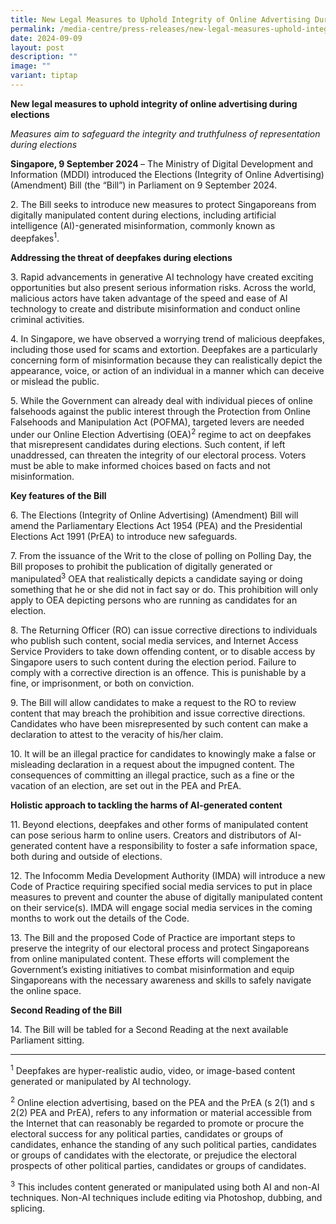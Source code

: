 ```yaml
---
title: New Legal Measures to Uphold Integrity of Online Advertising During Elections
permalink: /media-centre/press-releases/new-legal-measures-uphold-integrity-online-advertising-elections/
date: 2024-09-09
layout: post
description: ""
image: ""
variant: tiptap
---
```

<p><strong>New legal measures&nbsp;to&nbsp;uphold integrity of online advertising during elections</strong>
</p>
<p><em>Measures aim to safeguard the integrity and truthfulness of representation during elections</em>
</p>
<p><strong>Singapore, 9 September 2024 </strong>– The Ministry of Digital
Development and Information (MDDI) introduced the Elections (Integrity
of Online Advertising) (Amendment) Bill (the “Bill”) in Parliament on 9
September 2024.</p>
<p>2. The Bill seeks to introduce new measures to protect Singaporeans from
digitally manipulated content during elections, including artificial intelligence
(AI)-generated misinformation, commonly known as deepfakes<sup>1</sup>.</p>
<p><strong>Addressing the threat of deepfakes during elections</strong>
</p>
<p>3. Rapid advancements in generative AI technology have created exciting
opportunities but also present serious information risks. Across the world,
malicious actors have taken advantage of the speed and ease of AI technology
to create and distribute misinformation and conduct online criminal activities.</p>
<p>4. In Singapore, we have observed a worrying trend of malicious deepfakes,
including those used for scams and extortion. Deepfakes are a particularly
concerning form of misinformation because they can realistically depict
the appearance, voice, or action of an individual in a manner which can
deceive or mislead the public.</p>
<p>5. While the Government can already deal with individual pieces of online
falsehoods against the public interest through the Protection from Online
Falsehoods and Manipulation Act (POFMA), targeted levers are needed under
our Online Election Advertising (OEA)<sup>2</sup> regime to act on deepfakes
that misrepresent candidates during elections. Such content, if left unaddressed,
can threaten the integrity of our electoral process. Voters must be able
to make informed choices based on facts and not misinformation.</p>
<p><strong>Key features of the Bill</strong>
</p>
<p>6. The Elections (Integrity of Online Advertising) (Amendment) Bill will
amend the Parliamentary Elections Act 1954 (PEA) and the Presidential Elections
Act 1991 (PrEA) to introduce new safeguards.</p>
<p>7. From the issuance of the Writ to the close of polling on Polling Day,
the Bill proposes to prohibit the publication of digitally generated or
manipulated<sup>3</sup> OEA that realistically depicts a candidate saying
or doing something that he or she did not in fact say or do. This prohibition
will only apply to OEA depicting persons who are running as candidates
for an election.</p>
<p>8. The Returning Officer (RO) can issue corrective directions to individuals
who publish such content, social media services, and Internet Access Service
Providers to take down offending content, or to disable access by Singapore
users to such content during the election period. Failure to comply with
a corrective direction is an offence. This is punishable by a fine, or
imprisonment, or both on conviction.</p>
<p>9. The Bill will allow candidates to make a request to the RO to review
content that may breach the prohibition and issue corrective directions.
Candidates who have been misrepresented by such content can make a declaration
to attest to the veracity of his/her claim.</p>
<p>10. It will be an illegal practice for candidates to knowingly make a
false or misleading declaration in a request about the impugned content.
The consequences of committing an illegal practice, such as a fine or the
vacation of an election, are set out in the PEA and PrEA.</p>
<p><strong>Holistic approach to tackling the harms of AI-generated content</strong>
</p>
<p>11. Beyond elections, deepfakes and other forms of manipulated content
can pose serious harm to online users. Creators and distributors of AI-generated
content have a responsibility to foster a safe information space, both
during and outside of elections.</p>
<p>12. The Infocomm Media Development Authority (IMDA) will introduce a new
Code of Practice requiring specified social media services to put in place
measures to prevent and counter the abuse of digitally manipulated content
on their service(s). IMDA will engage social media services in the coming
months to work out the details of the Code.</p>
<p>13. The Bill and the proposed Code of Practice are important steps to
preserve the integrity of our electoral process and protect Singaporeans
from online manipulated content. These efforts will complement the Government’s
existing initiatives to combat misinformation and equip Singaporeans with
the necessary awareness and skills to safely navigate the online space.</p>
<p><strong>Second Reading of the Bill</strong>
</p>
<p>14. The Bill will be tabled for a Second Reading at the next available
Parliament sitting.</p>
<hr>
<p><sup>1</sup> Deepfakes are hyper-realistic audio, video, or image-based
content generated or manipulated by AI technology.</p>
<p><sup>2</sup> Online election advertising, based on the PEA and the PrEA
(s 2(1) and s 2(2) PEA and PrEA), refers to any information or material
accessible from the Internet that can reasonably be regarded to promote
or procure the electoral success for any political parties, candidates
or groups of candidates, enhance the standing of any such political parties,
candidates or groups of candidates with the electorate, or prejudice the
electoral prospects of other political parties, candidates or groups of
candidates.</p>
<p><sup>3</sup> This includes content generated or manipulated using both
AI and non-AI techniques. Non-AI techniques include editing via Photoshop,
dubbing, and splicing.</p>